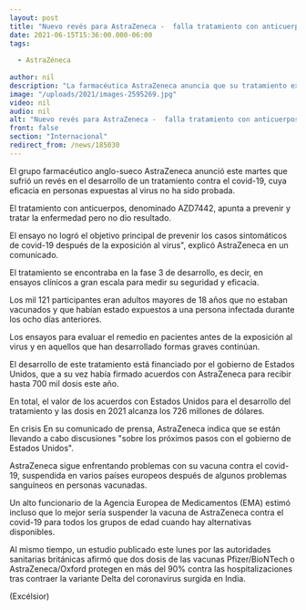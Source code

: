```yaml
---
layout: post
title: "Nuevo revés para AstraZeneca -  falla tratamiento con anticuerpos para covid-19"
date: 2021-06-15T15:36:00.000-06:00
tags:
  
  - AstraZéneca
  
author: nil
description: "La farmacéutica AstraZeneca anuncia que su tratamiento experimental contra el covid-19 basado en anticuerpos, que se encontraba en fase 3 de ensayos, no dio resultado"
image: "/uploads/2021/images-2595269.jpg"
video: nil
audio: nil
alt: "Nuevo revés para AstraZeneca -  falla tratamiento con anticuerpos para covid-19"
front: false
section: "Internacional"
redirect_from: /news/185030
---
```


El grupo farmacéutico anglo-sueco AstraZeneca anunció este martes que sufrió un revés en el desarrollo de un tratamiento contra el covid-19, cuya eficacia en personas expuestas al virus no ha sido probada.

El tratamiento con anticuerpos, denominado AZD7442, apunta a prevenir y tratar la enfermedad pero no dio resultado.

El ensayo no logró el objetivo principal de prevenir los casos sintomáticos de covid-19 después de la exposición al virus", explicó AstraZeneca en un comunicado.

El tratamiento se encontraba en la fase 3 de desarrollo, es decir, en ensayos clínicos a gran escala para medir su seguridad y eficacia.

Los mil 121 participantes eran adultos mayores de 18 años que no estaban vacunados y que habían estado expuestos a una persona infectada durante los ocho días anteriores.

Los ensayos para evaluar el remedio en pacientes antes de la exposición al virus y en aquellos que han desarrollado formas graves continúan.

El desarrollo de este tratamiento está financiado por el gobierno de Estados Unidos, que a su vez había firmado acuerdos con AstraZeneca para recibir hasta 700 mil dosis este año.

En total, el valor de los acuerdos con Estados Unidos para el desarrollo del tratamiento y las dosis en 2021 alcanza los 726 millones de dólares.

En crisis
En su comunicado de prensa, AstraZeneca indica que se están llevando a cabo discusiones "sobre los próximos pasos con el gobierno de Estados Unidos".

AstraZeneca sigue enfrentando problemas con su vacuna contra el covid-19, suspendida en varios países europeos después de algunos problemas sanguíneos en personas vacunadas.

Un alto funcionario de la Agencia Europea de Medicamentos (EMA) estimó incluso que lo mejor sería suspender la vacuna de AstraZeneca contra el covid-19 para todos los grupos de edad cuando hay alternativas disponibles.

Al mismo tiempo, un estudio publicado este lunes por las autoridades sanitarias británicas afirmó que dos dosis de las vacunas Pfizer/BioNTech o AstraZeneca/Oxford protegen en más del 90% contra las hospitalizaciones tras contraer la variante Delta del coronavirus surgida en India.

(Excélsior)